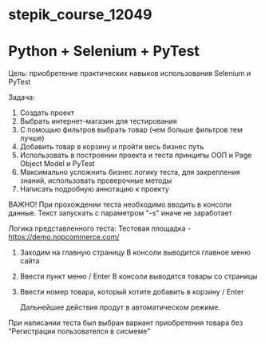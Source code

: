 # stepik_course_12049
# Python + Selenium + PyTest

Цель: 
 приобретение практических навыков использования Selenium и PyTest
 
Задача:
  1. Создать проект
  2. Выбрать интернет-магазин для тестирования
  3. С помощью фильтров выбрать товар (чем больше фильтров тем лучше)
  4. Добавить товар в корзину и пройти весь бизнес путь
  5. Использовать в построении проекта и теста принципы ООП и Page Object Model и PyTest
  6. Максимально усложнить бизнес логику теста, для закрепления знаний, использовать проверочные методы
  7. Написать подробную аннотацию к проекту

ВАЖНО! 
  При прохождении теста необходимо вводить в консоли данные.
  Текст запускать с параметром "-s" иначе не заработает

Логика представленного теста:
Тестовая площадка - https://demo.nopcommerce.com/
1. Заходим на главную страницу
   В консоли выводится главное меню сайта
2. Ввести пункт меню / Enter
   В консоли выводятся товары со страницы
3. Ввести номер товара, который хотите добавить в корзину / Enter

   Дальнейшие действия продут в автоматическом режиме.
   
При написании теста был выбран вариант приобретения товара без "Регистрации пользователся в сисмеме"
